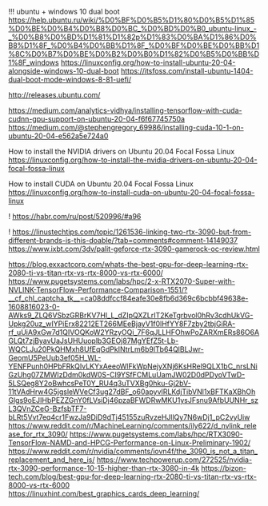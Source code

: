 !!!
ubuntu + windows 10 dual boot
https://help.ubuntu.ru/wiki/%D0%BF%D0%B5%D1%80%D0%B5%D1%85%D0%BE%D0%B4%D0%B8%D0%BC_%D0%BD%D0%B0_ubuntu-linux_-_%D0%B8%D0%BD%D1%81%D1%82p%D1%83%D0%BA%D1%86%D0%B8%D1%8F_%D0%B4%D0%BB%D1%8F_%D0%BF%D0%BE%D0%BB%D1%8C%D0%B7%D0%BE%D0%B2%D0%B0%D1%82%D0%B5%D0%BB%D1%8F_windows
https://linuxconfig.org/how-to-install-ubuntu-20-04-alongside-windows-10-dual-boot
https://itsfoss.com/install-ubuntu-1404-dual-boot-mode-windows-8-81-uefi/

http://releases.ubuntu.com/


https://medium.com/analytics-vidhya/installing-tensorflow-with-cuda-cudnn-gpu-support-on-ubuntu-20-04-f6f67745750a
https://medium.com/@stephengregory_69986/installing-cuda-10-1-on-ubuntu-20-04-e562a5e724a0


How to install the NVIDIA drivers on Ubuntu 20.04 Focal Fossa Linux
https://linuxconfig.org/how-to-install-the-nvidia-drivers-on-ubuntu-20-04-focal-fossa-linux

How to install CUDA on Ubuntu 20.04 Focal Fossa Linux
https://linuxconfig.org/how-to-install-cuda-on-ubuntu-20-04-focal-fossa-linux


!
https://habr.com/ru/post/520996/#a96

!
https://linustechtips.com/topic/1261536-linking-two-rtx-3090-but-from-different-brands-is-this-doable/?tab=comments#comment-14149037
https://www.ixbt.com/3dv/palit-geforce-rtx-3090-gamerock-oc-review.html





https://blog.exxactcorp.com/whats-the-best-gpu-for-deep-learning-rtx-2080-ti-vs-titan-rtx-vs-rtx-8000-vs-rtx-6000/
https://www.pugetsystems.com/labs/hpc/2-x-RTX2070-Super-with-NVLINK-TensorFlow-Performance-Comparison-1551/?__cf_chl_captcha_tk__=ca08ddfccf84eafe30e8fb6d369c6bcbbf49638e-1608816023-0-AWks9_ZLQ6VSbzGRBrKV7HI_L_dZIpQXZLrIT2KeTgrbvol0hRv3cdhUkVG-Upkg20uz_wIYPiErx82212ET266MEeBjayV1f0lHfYY8F7zby2tbjGiRA-rf_uUiA9xGw7d1QIVOQKoW2YRzyOQi_7F6qJLLHFOhwPoZARXmERs86O6AGLQt7zjByavUaJsUHUuoplb3GEOj87MgYEfZ5t-Lb-WQCLJu20PkQHMxh8UfEqGdPkINtrLm6b9lTb64QlBLJwr-GeomU5PeUub3ef05H_WL-YENFPunh0HPbFRkQIvLKYxAeeoWlFkWpNejyXNj6KsHRel9QLX1bC_nrsLNiGzUhg07ZMWIzDdm0kdW0S-CI9YSfFCMLuUamJW02D0dPDyoVTwD-5LSQeg8Y2oBwhcsPeT0Y_RU4q3uTVXBg0hku-Gj2bV-11tVAdHrw4G5jgsleWVeCf3ug27dBF_o60apyvIRLKdjTibVNl1xBFTKaXBhOhGlgs9oEJIHbPEZZGnY0fLVsiDj46pzaBFWDRwMKU1ysJFsnu9AfbUUNHr_szL3QVnZCeG-BzfsbTF7-bLRt5Vvt7eq4cr1FwzJa9DiD9dTj45155zuRvzeHJllQy7N6wDj1_pC2vyUiw
https://www.reddit.com/r/MachineLearning/comments/ily622/d_nvlink_release_for_rtx_3090/
https://www.pugetsystems.com/labs/hpc/RTX3090-TensorFlow-NAMD-and-HPCG-Performance-on-Linux-Preliminary-1902/
https://www.reddit.com/r/nvidia/comments/iovn4f/the_3090_is_not_a_titan_replacement_and_here_is/
https://www.techpowerup.com/272525/nvidia-rtx-3090-performance-10-15-higher-than-rtx-3080-in-4k
https://bizon-tech.com/blog/best-gpu-for-deep-learning-rtx-2080-ti-vs-titan-rtx-vs-rtx-8000-vs-rtx-6000
https://linuxhint.com/best_graphics_cards_deep_learning/
